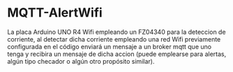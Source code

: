 # MQTT-AlertWifi
La placa Arduino UNO R4 Wifi empleando un FZ04340 para la deteccion de corriente, al detectar dicha corriente empleando una red Wifi previamente configurada en el código enviará un mensaje a un broker mqtt que uno tenga y recibira un mensaje de dicha accion (puede emplearse para alertas, algún tipo checador o algún otro propósito similar).
